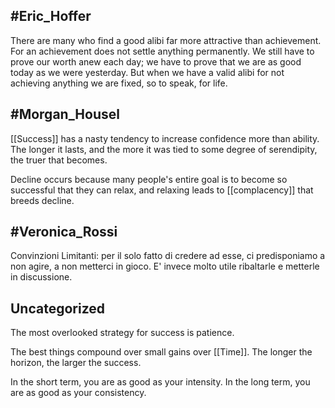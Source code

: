 ## #Eric_Hoffer
There are many who find a good alibi far more attractive than achievement.
For an achievement does not settle anything permanently. We still have to prove
our worth anew each day; we have to prove that we are as good today as we were
yesterday. But when we have a valid alibi for not achieving anything we are fixed,
so to speak, for life.

## #Morgan_Housel
[[Success]] has a nasty tendency to increase confidence more than ability.
The longer it lasts, and the more it was tied to some degree of serendipity,
the truer that becomes.

Decline occurs because many people's entire goal is to become so successful
that they can relax, and relaxing leads to [[complacency]] that breeds decline.

## #Veronica_Rossi
Convinzioni Limitanti: per il solo fatto di credere ad esse, ci predisponiamo
a non agire, a non metterci in gioco. E' invece molto utile ribaltarle e metterle
in discussione.

## Uncategorized
The most overlooked strategy for success is patience.

The best things compound over small gains over [[Time]]. The longer the horizon,
the larger the success.

In the short term, you are as good as your intensity. In the long term, you are
as good as your consistency.
